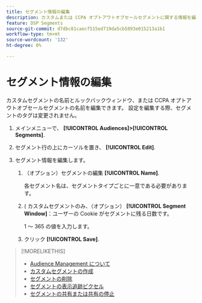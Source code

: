 ```yaml
---
title: セグメント情報の編集
description: カスタムまたは CCPA オプトアウトオブセールセグメントに関する情報を編集する方法について説明します。
feature: DSP Segments
source-git-commit: d7dbc81caecf515ed719da5cb5893e015213a1b1
workflow-type: tm+mt
source-wordcount: '132'
ht-degree: 0%

---
```


# セグメント情報の編集

カスタムセグメントの名前とルックバックウィンドウ、または CCPA オプトアウトオブセールセグメントの名前を編集できます。 設定を編集する際、セグメントのタグは変更されません。

1. メインメニューで、 **[!UICONTROL Audiences]>[!UICONTROL Segments]**.

1. セグメント行の上にカーソルを置き、 **[!UICONTROL Edit]**.

1. セグメント情報を編集します。

   1. （オプション）セグメントの編集 **[!UICONTROL Name]**.

      各セグメント名は、セグメントタイプごとに一意である必要があります。

   1. ( カスタムセグメントのみ、（オプション） **[!UICONTROL Segment Window]**：ユーザーの Cookie がセグメントに残る日数です。

      1 ～ 365 の値を入力します。

   1. クリック **[!UICONTROL Save]**.

>[!MORELIKETHIS]
>
>* [Audience Management について](audience-about.md)
>* [カスタムセグメントの作成](custom-segment-create.md)
>* [セグメントの削除](segment-delete.md)
>* [セグメントの表示追跡ピクセル](segment-view-pixels.md)
>* [セグメントの共有または共有の停止](segment-share.md)

